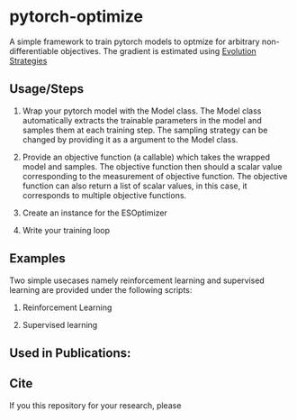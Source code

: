 # pytorch-optimize
A simple framework to train pytorch models to optmize for arbitrary non-differentiable objectives.
The gradient is estimated using [Evolution Strategies](https://arxiv.org/pdf/1703.03864.pdf)


## Usage/Steps

1. Wrap your pytorch model with the Model class. The Model class automatically extracts the trainable parameters in the model and samples them at each training step. The sampling strategy can be changed by providing it as a argument to the Model class. 


2. Provide an objective function (a callable) which takes the wrapped model and samples. The objective function then should a scalar value corresponding to the measurement of objective function. The objective function can also return a list of scalar values, in this case, it corresponds to multiple objective functions. 

3. Create an instance for the ESOptimizer


4. Write your training loop


## Examples

Two simple usecases namely reinforcement learning and supervised learning are provided under the following scripts:

1. Reinforcement Learning

2. Supervised learning


## Used in Publications:


## Cite

If you this repository for your research, please 